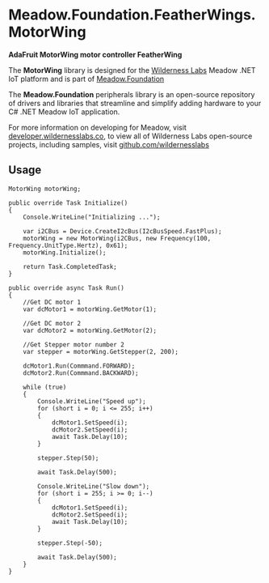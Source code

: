 # Meadow.Foundation.FeatherWings.MotorWing

**AdaFruit MotorWing motor controller FeatherWing**

The **MotorWing** library is designed for the [Wilderness Labs](www.wildernesslabs.co) Meadow .NET IoT platform and is part of [Meadow.Foundation](https://developer.wildernesslabs.co/Meadow/Meadow.Foundation/)

The **Meadow.Foundation** peripherals library is an open-source repository of drivers and libraries that streamline and simplify adding hardware to your C# .NET Meadow IoT application.

For more information on developing for Meadow, visit [developer.wildernesslabs.co](http://developer.wildernesslabs.co/), to view all of Wilderness Labs open-source projects, including samples, visit [github.com/wildernesslabs](https://github.com/wildernesslabs/)

## Usage

```
MotorWing motorWing;

public override Task Initialize()
{
    Console.WriteLine("Initializing ...");

    var i2CBus = Device.CreateI2cBus(I2cBusSpeed.FastPlus);
    motorWing = new MotorWing(i2CBus, new Frequency(100, Frequency.UnitType.Hertz), 0x61);
    motorWing.Initialize();

    return Task.CompletedTask;
}

public override async Task Run()
{
    //Get DC motor 1
    var dcMotor1 = motorWing.GetMotor(1);

    //Get DC motor 2
    var dcMotor2 = motorWing.GetMotor(2);

    //Get Stepper motor number 2
    var stepper = motorWing.GetStepper(2, 200);

    dcMotor1.Run(Commmand.FORWARD);
    dcMotor2.Run(Commmand.BACKWARD);

    while (true)
    {
        Console.WriteLine("Speed up");
        for (short i = 0; i <= 255; i++)
        {
            dcMotor1.SetSpeed(i);
            dcMotor2.SetSpeed(i);
            await Task.Delay(10);
        }

        stepper.Step(50);

        await Task.Delay(500);

        Console.WriteLine("Slow down");
        for (short i = 255; i >= 0; i--)
        {
            dcMotor1.SetSpeed(i);
            dcMotor2.SetSpeed(i);
            await Task.Delay(10);
        }

        stepper.Step(-50);

        await Task.Delay(500);
    }
}

        
```

